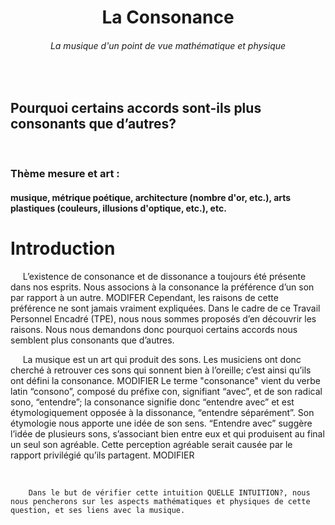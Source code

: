 <center>
<h1>La Consonance</h1>




<h6>La musique d'un point de vue mathématique et physique</h6>
</center>




<p>
&nbsp;
</p>

<h2>
Pourquoi certains accords sont-ils plus consonants que d’autres?
</h2>

<p>
&nbsp;
</p>


<h3>Thème mesure et art :</h3>

<h4>musique, métrique poétique, architecture (nombre d'or, etc.), arts plastiques (couleurs, illusions d'optique, etc.), etc.</h4>

<h1>Introduction</h1>

<p>&nbsp;&nbsp;&nbsp;&nbsp;
    L’existence de consonance et de dissonance a toujours été présente dans nos esprits. Nous associons à la consonance la préférence d’un son par rapport à un autre. MODIFER Cependant, les raisons de cette préférence ne sont jamais vraiment expliquées. Dans le cadre de ce Travail Personnel Encadré (TPE), nous nous sommes proposés d’en découvrir les raisons. Nous nous demandons donc pourquoi certains accords nous semblent plus consonants que d’autres.
</p>
<p>&nbsp;&nbsp;&nbsp;&nbsp;
	La musique est un art qui produit des sons. Les musiciens ont donc cherché à retrouver ces sons qui sonnent bien à l’oreille; c’est ainsi qu’ils ont défini la consonance. MODIFIER Le terme "consonance" vient du verbe latin “consono”, composé du préfixe con, signifiant “avec”, et de son radical sono, “entendre”; la consonance signifie donc “entendre avec” et est étymologiquement opposée à la dissonance, “entendre séparément”. Son étymologie nous apporte une idée de son sens. “Entendre avec” suggère l’idée de plusieurs sons, s’associant bien entre eux et qui produisent au final un seul son agréable. Cette perception agréable serait causée par le rapport privilégié qu’ils partagent. MODIFIER
</p>
<p>&nbsp;&nbsp;&nbsp;&nbsp;
	
		Dans le but de vérifier cette intuition QUELLE INTUITION?, nous nous pencherons sur les aspects mathématiques et physiques de cette question, et ses liens avec la musique.
	
</p>
